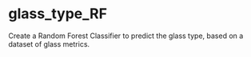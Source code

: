 # glass_type_RF
Create a Random Forest Classifier to predict the glass type, based on a dataset of glass metrics. 
